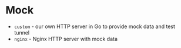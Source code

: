 # Mock

- `custom` - our own HTTP server in Go to provide mock data and test tunnel
- `nginx` - Nginx HTTP server with mock data
